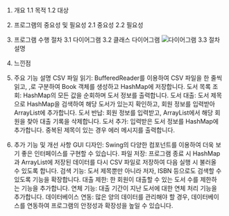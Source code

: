 1. 개요
   1.1 목적
   1.2 대상

2. 프로그램의 중요성 및 필요성
   2.1 중요성
   2.2 필요성

3. 프로그램 수행 절차
   3.1 다이어그램
   3.2 클래스 다이어그램
   ![다이어그램](https://github.com/user-attachments/assets/605e0b8a-855b-47c7-9599-68a3e4811892)
   3.3 절차 설명

4. 느낀점


3. 주요 기능 설명
CSV 파일 읽기: BufferedReader를 이용하여 CSV 파일을 한 줄씩 읽고, ,로 구분하여 Book 객체를 생성하고 HashMap에 저장합니다.
도서 목록 조회: HashMap의 모든 값을 순회하며 도서 정보를 출력합니다.
도서 대출: 도서 제목으로 HashMap을 검색하여 해당 도서가 있는지 확인하고, 회원 정보를 입력받아 ArrayList에 추가합니다.
도서 반납: 회원 정보를 입력받고, ArrayList에서 해당 회원을 찾아 대출 기록을 삭제합니다.
도서 추가: 입력받은 도서 정보를 HashMap에 추가합니다. 중복된 제목이 있는 경우 에러 메시지를 출력합니다.
4. 추가 기능 및 개선 사항
GUI 디자인: Swing의 다양한 컴포넌트를 이용하여 더욱 보기 좋은 인터페이스를 구현할 수 있습니다.
파일 저장: 프로그램 종료 시 HashMap과 ArrayList에 저장된 데이터를 다시 CSV 파일로 저장하여 다음 실행 시 불러올 수 있도록 합니다.
검색 기능: 도서 제목뿐만 아니라 저자, ISBN 등으로도 검색할 수 있도록 기능을 확장합니다.
대출 제한: 한 회원이 대출할 수 있는 도서 수를 제한하는 기능을 추가합니다.
연체 기능: 대출 기간이 지난 도서에 대한 연체 처리 기능을 추가합니다.
데이터베이스 연동: 많은 양의 데이터를 관리해야 할 경우, 데이터베이스를 연동하여 프로그램의 안정성과 확장성을 높일 수 있습니다.

